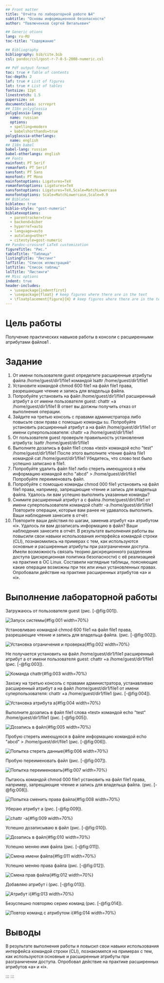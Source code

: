 ```yaml
---
## Front matter
title: "Отчёта по лабораторной работе №4"
subtitle: "Основы информационной безопасности"
author: "Павлюченков Сергей Витальевич"

## Generic otions
lang: ru-RU
toc-title: "Содержание"

## Bibliography
bibliography: bib/cite.bib
csl: pandoc/csl/gost-r-7-0-5-2008-numeric.csl

## Pdf output format
toc: true # Table of contents
toc-depth: 2
lof: true # List of figures
lot: true # List of tables
fontsize: 12pt
linestretch: 1.5
papersize: a4
documentclass: scrreprt
## I18n polyglossia
polyglossia-lang:
  name: russian
  options:
  - spelling=modern
  - babelshorthands=true
polyglossia-otherlangs:
  name: english
## I18n babel
babel-lang: russian
babel-otherlangs: english
## Fonts
mainfont: PT Serif
romanfont: PT Serif
sansfont: PT Sans
monofont: PT Mono
mainfontoptions: Ligatures=TeX
romanfontoptions: Ligatures=TeX
sansfontoptions: Ligatures=TeX,Scale=MatchLowercase
monofontoptions: Scale=MatchLowercase,Scale=0.9
## Biblatex
biblatex: true
biblio-style: "gost-numeric"
biblatexoptions:
  - parentracker=true
  - backend=biber
  - hyperref=auto
  - language=auto
  - autolang=other*
  - citestyle=gost-numeric
## Pandoc-crossref LaTeX customization
figureTitle: "Рис."
tableTitle: "Таблица"
listingTitle: "Листинг"
lofTitle: "Список иллюстраций"
lotTitle: "Список таблиц"
lolTitle: "Листинги"
## Misc options
indent: true
header-includes:
  - \usepackage{indentfirst}
  - \usepackage{float} # keep figures where there are in the text
  - \floatplacement{figure}{H} # keep figures where there are in the text
---
```


# Цель работы

Получение практических навыков работы в консоли с расширенными
атрибутами файлов1
.


# Задание


1. От имени пользователя guest определите расширенные атрибуты файла
/home/guest/dir1/file1 командой
lsattr /home/guest/dir1/file1
2. Установите командой
chmod 600 file1
на файл file1 права, разрешающие чтение и запись для владельца файла.
3. Попробуйте установить на файл /home/guest/dir1/file1 расширенный атрибут a от имени пользователя guest:
chattr +a /home/guest/dir1/file1
В ответ вы должны получить отказ от выполнения операции.
4. Зайдите на третью консоль с правами администратора либо повысьте
свои права с помощью команды su. Попробуйте установить расширенный атрибут a на файл /home/guest/dir1/file1 от имени суперпользователя:
chattr +a /home/guest/dir1/file1
5. От пользователя guest проверьте правильность установления атрибута:
lsattr /home/guest/dir1/file1
6. Выполните дозапись в файл file1 слова «test» командой
echo "test" /home/guest/dir1/file1
После этого выполните чтение файла file1 командой
cat /home/guest/dir1/file1
Убедитесь, что слово test было успешно записано в file1.
7. Попробуйте удалить файл file1 либо стереть имеющуюся в нём информацию командой
echo "abcd" > /home/guest/dirl/file1
Попробуйте переименовать файл.
8. Попробуйте с помощью команды
chmod 000 file1
установить на файл file1 права, например, запрещающие чтение и запись для владельца файла. Удалось ли вам успешно выполнить указанные команды?
9. Снимите расширенный атрибут a с файла /home/guest/dirl/file1 от
имени суперпользователя командой
chattr -a /home/guest/dir1/file1
Повторите операции, которые вам ранее не удавалось выполнить. Ваши
наблюдения занесите в отчёт.
10. Повторите ваши действия по шагам, заменив атрибут «a» атрибутом «i».
Удалось ли вам дозаписать информацию в файл? Ваши наблюдения занесите в отчёт.
В результате выполнения работы вы повысили свои навыки использования интерфейса командой строки (CLI), познакомились на примерах с тем,
как используются основные и расширенные атрибуты при разграничении
доступа. Имели возможность связать теорию дискреционного разделения
доступа (дискреционная политика безопасности) с её реализацией на практике в ОС Linux. Составили наглядные таблицы, поясняющие какие операции возможны при тех или иных установленных правах. Опробовали действие на практике расширенных атрибутов «а» и «i».

# Выполнение лабораторной работы

Загружаюсь от пользователя guest
 (рис. [-@fig:001]).

![Запуск системы](image/1.png){#fig:001 width=70%}

Установливаю командой
chmod 600 file1
на файл file1 права, разрешающие чтение и запись для владельца файла. (рис. [-@fig:002]).

![Установка ограничения и проверка](image/2.png){#fig:002 width=70%}

Не получается установить на файл /home/guest/dir1/file1 расширенный атрибут a от имени пользователя guest:
chattr +a /home/guest/dir1/file1
 (рис. [-@fig:003]).

![Команда chattr](image/3.png){#fig:003 width=70%}

Захожу на третью консоль с правами администратора, устанавливаю расширенный атрибут a на файл /home/guest/dir1/file1 от имени суперпользователя:
chattr +a /home/guest/dir1/file1 (рис. [-@fig:004]).

![Установка атрибута a](image/4.png){#fig:004 width=70%}

Выполните дозапись в файл file1 слова «test» командой
echo "test"  /home/guest/dir1/file1 (рис. [-@fig:005]).

![Дозапись в файл](image/5.png){#fig:005 width=70%}

Пробую  стереть имеющуюся в файле информацию командой
echo "abcd" > /home/guest/dirl/file1 (рис. [-@fig:006]).

![Попытка стереть данные](image/6.png){#fig:006 width=70%}

Пробую переименовать файл (рис. [-@fig:007]).

![Попытка переименовать](image/7.png){#fig:007 width=70%}

Пытаюсь командой
chmod 000 file1
установить на файл file1 права, например, запрещающие чтение и запись для владельца файла. (рис. [-@fig:008]).

![Попытка сменить права файла](image/8.png){#fig:008 width=70%}

Убераю атрибут a (рис. [-@fig:009]).

![chattr -a](image/9.png){#fig:009 width=70%}

Успешно дозаписываю в файл (рис. [-@fig:010]).

![Дозапись в файл](image/10.png){#fig:010 width=70%}

Успешно меняю имя файла (рис. [-@fig:011]).

![Смена имени файла](image/11.png){#fig:011 width=70%}

Успешно меняю права файла (рис. [-@fig:012]).

![Смена прав файла](image/12.png){#fig:012 width=70%}

Добавляю атрибут i (рис. [-@fig:013]).

![Атрибут i](image/13.png){#fig:013 width=70%}

Безуспешно повторяю серию команд (рис. [-@fig:014]).

![Повтор команд с атрибутом i](image/14.png){#fig:014 width=70%}




# Выводы

В результате выполнения работы я повысил свои навыки использования интерфейса командой строки (CLI), познакомился на примерах с тем,
как используются основные и расширенные атрибуты при разграничении
доступа. Опробовал действие на практике расширенных атрибутов «а» и «i».




::: 
:::